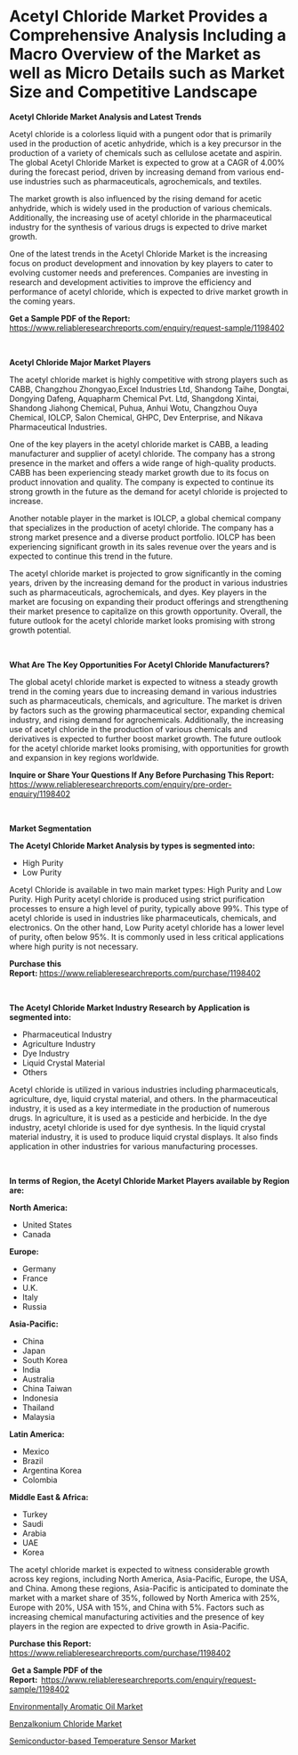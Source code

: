 <p><h1>Acetyl Chloride Market Provides a Comprehensive Analysis Including a Macro Overview of the Market as well as Micro Details such as Market Size and Competitive Landscape</h1></p><p><strong>Acetyl Chloride Market Analysis and Latest Trends</strong></p>
<p><p>Acetyl chloride is a colorless liquid with a pungent odor that is primarily used in the production of acetic anhydride, which is a key precursor in the production of a variety of chemicals such as cellulose acetate and aspirin. The global Acetyl Chloride Market is expected to grow at a CAGR of 4.00% during the forecast period, driven by increasing demand from various end-use industries such as pharmaceuticals, agrochemicals, and textiles.</p><p>The market growth is also influenced by the rising demand for acetic anhydride, which is widely used in the production of various chemicals. Additionally, the increasing use of acetyl chloride in the pharmaceutical industry for the synthesis of various drugs is expected to drive market growth.</p><p>One of the latest trends in the Acetyl Chloride Market is the increasing focus on product development and innovation by key players to cater to evolving customer needs and preferences. Companies are investing in research and development activities to improve the efficiency and performance of acetyl chloride, which is expected to drive market growth in the coming years.</p></p>
<p><strong>Get a Sample PDF of the Report:&nbsp;</strong> <a href="https://www.reliableresearchreports.com/enquiry/request-sample/1198402">https://www.reliableresearchreports.com/enquiry/request-sample/1198402</a></p>
<p>&nbsp;</p>
<p><strong>Acetyl Chloride Major Market Players</strong></p>
<p><p>The acetyl chloride market is highly competitive with strong players such as CABB, Changzhou Zhongyao,Excel Industries Ltd, Shandong Taihe, Dongtai, Dongying Dafeng, Aquapharm Chemical Pvt. Ltd, Shangdong Xintai, Shandong Jiahong Chemical, Puhua, Anhui Wotu, Changzhou Ouya Chemical, IOLCP, Salon Chemical, GHPC, Dev Enterprise, and Nikava Pharmaceutical Industries.</p><p>One of the key players in the acetyl chloride market is CABB, a leading manufacturer and supplier of acetyl chloride. The company has a strong presence in the market and offers a wide range of high-quality products. CABB has been experiencing steady market growth due to its focus on product innovation and quality. The company is expected to continue its strong growth in the future as the demand for acetyl chloride is projected to increase.</p><p>Another notable player in the market is IOLCP, a global chemical company that specializes in the production of acetyl chloride. The company has a strong market presence and a diverse product portfolio. IOLCP has been experiencing significant growth in its sales revenue over the years and is expected to continue this trend in the future.</p><p>The acetyl chloride market is projected to grow significantly in the coming years, driven by the increasing demand for the product in various industries such as pharmaceuticals, agrochemicals, and dyes. Key players in the market are focusing on expanding their product offerings and strengthening their market presence to capitalize on this growth opportunity. Overall, the future outlook for the acetyl chloride market looks promising with strong growth potential.</p></p>
<p>&nbsp;</p>
<p><strong>What Are The Key Opportunities For Acetyl Chloride Manufacturers?</strong></p>
<p><p>The global acetyl chloride market is expected to witness a steady growth trend in the coming years due to increasing demand in various industries such as pharmaceuticals, chemicals, and agriculture. The market is driven by factors such as the growing pharmaceutical sector, expanding chemical industry, and rising demand for agrochemicals. Additionally, the increasing use of acetyl chloride in the production of various chemicals and derivatives is expected to further boost market growth. The future outlook for the acetyl chloride market looks promising, with opportunities for growth and expansion in key regions worldwide.</p></p>
<p><strong>Inquire or Share Your Questions If Any Before Purchasing This Report:</strong> <a href="https://www.reliableresearchreports.com/enquiry/pre-order-enquiry/1198402">https://www.reliableresearchreports.com/enquiry/pre-order-enquiry/1198402</a></p>
<p>&nbsp;</p>
<p><strong>Market Segmentation</strong></p>
<p><strong>The Acetyl Chloride Market Analysis by types is segmented into:</strong></p>
<p><ul><li>High Purity</li><li>Low Purity</li></ul></p>
<p><p>Acetyl Chloride is available in two main market types: High Purity and Low Purity. High Purity acetyl chloride is produced using strict purification processes to ensure a high level of purity, typically above 99%. This type of acetyl chloride is used in industries like pharmaceuticals, chemicals, and electronics. On the other hand, Low Purity acetyl chloride has a lower level of purity, often below 95%. It is commonly used in less critical applications where high purity is not necessary.</p></p>
<p><strong>Purchase this Report:&nbsp;</strong><a href="https://www.reliableresearchreports.com/purchase/1198402">https://www.reliableresearchreports.com/purchase/1198402</a></p>
<p>&nbsp;</p>
<p><strong>The Acetyl Chloride Market Industry Research by Application is segmented into:</strong></p>
<p><ul><li>Pharmaceutical Industry</li><li>Agriculture Industry</li><li>Dye Industry</li><li>Liquid Crystal Material</li><li>Others</li></ul></p>
<p><p>Acetyl chloride is utilized in various industries including pharmaceuticals, agriculture, dye, liquid crystal material, and others. In the pharmaceutical industry, it is used as a key intermediate in the production of numerous drugs. In agriculture, it is used as a pesticide and herbicide. In the dye industry, acetyl chloride is used for dye synthesis. In the liquid crystal material industry, it is used to produce liquid crystal displays. It also finds application in other industries for various manufacturing processes.</p></p>
<p>&nbsp;</p>
<p><strong>In terms of Region, the Acetyl Chloride Market Players available by Region are:</strong></p>
<p>
    <p> <strong> North America: </strong>
        <ul>
            <li>United States</li>
            <li>Canada</li>
        </ul>
        </p> 
    <p> <strong> Europe: </strong>
        <ul>
            <li>Germany</li>
            <li>France</li>
            <li>U.K.</li>
            <li>Italy</li>
            <li>Russia</li>
        </ul>
        </p> 
    <p> <strong> Asia-Pacific: </strong>
        <ul>
            <li>China</li>
            <li>Japan</li>
            <li>South Korea</li>
            <li>India</li>
            <li>Australia</li>
            <li>China Taiwan</li>
            <li>Indonesia</li>
            <li>Thailand</li>
            <li>Malaysia</li>
        </ul>
        </p> 
    <p> <strong> Latin America: </strong>
        <ul>
            <li>Mexico</li>
            <li>Brazil</li>
            <li>Argentina Korea</li>
            <li>Colombia</li>
        </ul>
        </p> 
    <p> <strong> Middle East & Africa: </strong>
        <ul>
            <li>Turkey</li>
            <li>Saudi</li>
            <li>Arabia</li>
            <li>UAE</li>
            <li>Korea</li>
        </ul>
    </p>
    </p>
<p><p>The acetyl chloride market is expected to witness considerable growth across key regions, including North America, Asia-Pacific, Europe, the USA, and China. Among these regions, Asia-Pacific is anticipated to dominate the market with a market share of 35%, followed by North America with 25%, Europe with 20%, USA with 15%, and China with 5%. Factors such as increasing chemical manufacturing activities and the presence of key players in the region are expected to drive growth in Asia-Pacific.</p></p>
<p><strong>Purchase this Report: </strong><a href="https://www.reliableresearchreports.com/purchase/1198402">https://www.reliableresearchreports.com/purchase/1198402</a></p>
<p>&nbsp;<strong>Get a Sample PDF of the Report:&nbsp;&nbsp;</strong><a href="https://www.reliableresearchreports.com/enquiry/request-sample/1198402">https://www.reliableresearchreports.com/enquiry/request-sample/1198402</a></p>
<p><strong></strong></p>
<p><p><a href="https://view.publitas.com/reportprime-1/insights-into-environmentally-aromatic-oil-market-size-analysing-market-share-trends-and-growth-from-2023-to-2030/">Environmentally Aromatic Oil Market</a></p><p><a href="https://github.com/ruddyyedelwadw/Market-Research-Report-List-1/blob/main/benzalkonium-chloride-market.md">Benzalkonium Chloride Market</a></p><p><a href="https://view.publitas.com/reportprime-1/semiconductor-based-temperature-sensor-market-size-share-trends-analysis-report-by-application-regional-outlook-competitive-strategies-and-segment-forecasts-2023-2030/">Semiconductor-based Temperature Sensor Market</a></p></p>